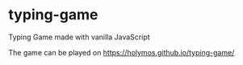 # typing-game
Typing Game made with vanilla JavaScript

The game can be played on
https://holymos.github.io/typing-game/
